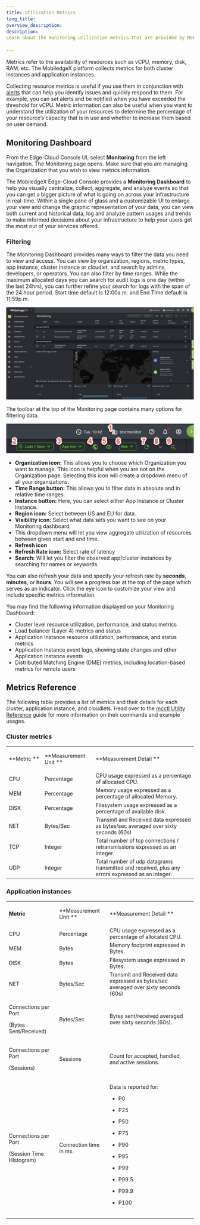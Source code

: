 ```yaml
---
title: Utilization Metrics
long_title: 
overview_description: 
description: 
Learn about the monitoring utilization metrics that are provided by MobiledgeX to help monitor the health and performance of your application.

---
```


Metrics refer to the availability of resources such as vCPU, memory, disk, RAM, etc. The MobiledgeX platform collects metrics for both cluster instances and application instances.

Collecting resource metrics is useful if you use them in conjunction with [alerts](/developer/design/testing-and-debugging/alarms) that can help you identify issues and quickly respond to them. For example, you can set alerts and be notified when you have exceeded the threshold for vCPU. Metric information can also be useful when you want to understand the utilization of your resources to determine the percentage of your resource’s capacity that is in use and whether to increase them based on user demand.

## Monitoring Dashboard

From the Edge-Cloud Console UI, select **Monitoring** from the left navigation. The Monitoring page opens. Make sure that you are managing the Organization that you wish to view metrics information. 

The MobiledgeX Edge-Cloud Console provides a **Monitoring Dashboard** to help you visually centralize, collect, aggregate, and analyze events so that you can get a bigger picture of what is going on across your infrastructure in real-time. Within a single pane of glass and a customizable UI to enlarge your view and change the graphic representation of your data, you can view both current and historical data, log and analyze pattern usages and trends to make informed decisions about your infrastructure to help your users get the most out of your services offered. 
### Filtering

The Monitoring Dashboard provides many ways to filter the data you need to view and access. You can view by organization, regions, metric types, app instance, cluster instance or cloudlet, and search by admins, developers, or operators. You can also filter by time ranges. While the maximum allocated days you can search for audit logs is one day (within the last 24hrs), you can further refine your search for logs with the span of the 24 hour period.  Start time default is 12:00a.m. and End Time default is 11:59p.m.

![Monitoring Metrics Window](/developer/assets/monitoring.png "Monitoring Metrics Window")

The toolbar at the top of the Monitoring page contains many options for filtering data.

![](/developer/assets/monitor-tools.png "")


- **Organization icon:** This allows you to choose which Organization you want to manage. This icon is helpful when you are not on the Organization page. Selecting this icon will create a dropdown menu of all your organizations.
- **Time Range button:** This allows you to filter data in absolute and in relative time ranges.
- **Instance button:** Here, you can select either App Instance or Cluster Instance.
- **Region icon:** Select between US and EU for data.
- **Visibility icon:** Select what data sets you want to see on your Monitoring dashboard.
- This dropdown menu will let you view aggregate utilization of resources between given start and end time.
- **Refresh icon**
- **Refresh Rate icon:** Select rate of latency
- **Search:** Will let you filter the observed app/cluster instances by searching for names or keywords.


You can also refresh your data and specify your refresh rate by **seconds**, **minutes**, or **hours**. You will see a progress bar at the top of the page which serves as an indicator. Click the eye icon to customize your view and include specific metrics information. 

You may find the following information displayed on your Monitoring Dashboard:

- Cluster level resource utilization, performance, and status metrics
- Load balancer (Layer 4) metrics and status
- Application Instance resource utilization, performance, and status metrics
- Application Instance event logs, showing state changes and other Application Instance events
- Distributed Matching Engine (DME) metrics, including location-based metrics for remote users

## Metrics Reference

The following table provides a list of metrics and their details for each cluster, application instance, and cloudlets. Head over to the [mcctl Utility Reference](/developer/tools/mcctl-guides/mcctl-reference) guide for more information on their commands and example usages.

### Cluster metrics 

<table>
<tbody>
<tr>
<td colspan="1" rowspan="1">

**Metric **
</td>
<td colspan="1" rowspan="1">

**Measurement Unit **
</td>
<td colspan="1" rowspan="1">

**Measurement Detail **
</td>
</tr>
<tr>
<td>CPU </td>
<td>Percentage </td>
<td>CPU usage expressed as a percentage of allocated CPU. </td>
</tr>
<tr>
<td>MEM </td>
<td>Percentage </td>
<td>Memory usage expressed as a percentage of allocated Memory. </td>
</tr>
<tr>
<td>DISK </td>
<td>Percentage </td>
<td>Filesystem usage expressed as a percentage of available disk. </td>
</tr>
<tr>
<td>NET </td>
<td>Bytes/Sec </td>
<td>Transmit and Received data expressed as bytes/sec averaged over sixty seconds (60s) </td>
</tr>
<tr>
<td>TCP </td>
<td>Integer </td>
<td>Total number of tcp connections / retransmissions expressed as an integer. </td>
</tr>
<tr>
<td>UDP </td>
<td>Integer </td>
<td>Total number of udp datagrams transmitted and received, plus any errors expressed as an integer. </td>
</tr>
</tbody>
</table>

### Application instances 

<table>
<tbody>
<tr>
<td colspan="1" rowspan="1">

**Metric**
</td>
<td colspan="1" rowspan="1">

**Measurement Unit **
</td>
<td colspan="1" rowspan="1">

**Measurement Detail **
</td>
</tr>
<tr>
<td>CPU </td>
<td>Percentage </td>
<td>CPU usage expressed as a percentage of allocated CPU. </td>
</tr>
<tr>
<td>MEM </td>
<td>Bytes </td>
<td>Memory footprint expressed in Bytes. </td>
</tr>
<tr>
<td>DISK </td>
<td>Bytes </td>
<td>Filesystem usage expressed in Bytes. </td>
</tr>
<tr>
<td>NET </td>
<td>Bytes/Sec </td>
<td>Transmit and Received data expressed as bytes/sec averaged over sixty seconds (60s) </td>
</tr>
<tr>
<td colspan="1" rowspan="1">

Connections per Port 

(Bytes Sent/Received) </td>
<td>Bytes/Sec </td>
<td>Bytes sent/received averaged over sixty seconds (60s). </td>
</tr>
<tr>
<td colspan="1" rowspan="1">

Connections per Port 

(Sessions) </td>
<td>Sessions </td>
<td>Count for accepted, handled, and active sessions. </td>
</tr>
<tr>
<td colspan="1" rowspan="1">

Connections per Port 

(Session Time Histogram) </td>
<td>Connection time in ms. </td>
<td colspan="1" rowspan="1">

Data is reported for: 

- P0 

- P25 
- P50 
- P75 
- P90 
- P95 
- P99 
- P99.5 
- P99.9 
- P100 

<br>
</td>
</tr>
</tbody>
</table>

